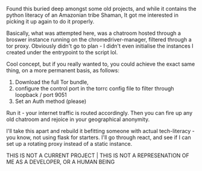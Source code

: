 Found this buried deep amongst some old projects, and while it contains the python literacy of an Amazonian tribe Shaman, It got me interested in picking it up again to do it properly.

Basically, what was attempted here, was a chatroom hosted through a broswer instance running on the chromedriver-manager, filtered through a tor proxy.
Obviously didn't go to plan - I didn't even initialise the instances I created under the entrypoint to the script lol.

Cool concept, but if you really wanted to, you could achieve the exact same thing, on a more permanent basis, as follows:

1. Download the full Tor bundle,
2. configure the control port in the torrc config file to filter through loopback / port 9051
3. Set an Auth method (please)

Run it - your internet traffic is routed accordingly. Then you can fire up any old chatroom and rejoice in your geographical anonymity.


I'll take this apart and rebuild it befitting someone with actual tech-literacy - you know, not using flask for starters.
I'll go through react, and see if I can set up a rotating proxy instead of a static instance.


THIS IS NOT A CURRENT PROJECT | THIS IS NOT A REPRESENATION OF ME AS A DEVELOPER, OR A HUMAN BEING
